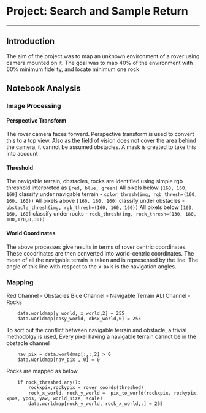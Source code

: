 # Project: Search and Sample Return
---

## Introduction 
The aim of the project was to map an unknown environment of a rover using camera mounted on it. The goal was to map 40% of the environment with 60% minimum fidelity, and locate minimum one rock

## Notebook Analysis
### Image Processing

#### Perspective Transform
The rover camera faces forward. Perspective transform is used to convert this to a top view. 
Also as the field of vision does not cover the area behind the camera, it cannot be assumed obstacles.
A mask is created to take this into account

#### Threshold 
The navigable terrain, obstacles, rocks are identified using simple rgb threshold interpreted as `[red, blue, green]`
All pixels below `[160, 160, 160]` classify under navigable terrain - `color_thresh(img, rgb_thresh=(160, 160, 160))`
All pixels above `[160, 160, 160]` classify under obstacles - `obstacle_thresh(img, rgb_thresh=(160, 160, 160))`
All pixels below `[160, 160, 160]` classify under rocks - `rock_thresh(img, rock_thresh=(130, 180, 100,170,0,30))`

#### World Coordinates 
The above processes give results in terms of rover centric coordinates. These coodrinates are then converted into world-centric coordinates. The mean of all the navigable terrain is taken and is represented by the line. The angle of this line with respect to the x-axis is the navigation angles. 

### Mapping 
Red Channel - Obstacles
Blue Channel - Navigable Terrain 
ALl Channel - Rocks

```
    data.worldmap[y_world, x_world,2] = 255
    data.worldmap[obsy_world, obsx_world,0] = 255
```
To sort out the conflict between navigable terrain and obstacle, a trivial methodolgy is used,
Every pixel having a navigable terrain cannot be in the obstacle channel

```
    nav_pix = data.worldmap[:,:,2] > 0
    data.worldmap[nav_pix , 0] = 0
```
Rocks are mapped as below

```
    if rock_threshed.any():
        rockxpix,rockypix = rover_coords(threshed)
        rock_x_world, rock_y_world =  pix_to_world(rockxpix, rockypix, xpos, ypos, yaw, world_size, scale)
        data.worldmap[rock_y_world, rock_x_world,:] = 255
```

